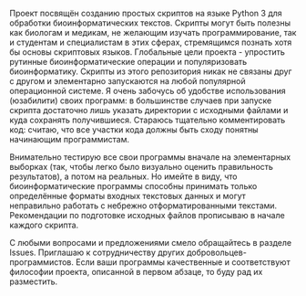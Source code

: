Проект посвящён созданию простых скриптов на языке Python 3 для обработки биоинформатических текстов. Скрипты могут быть полезны как биологам и медикам, не желающим изучать программирование, так и студентам и специалистам в этих сферах, стремящимся познать хотя бы основы скриптовых языков. Глобальные цели проекта - упростить рутинные биоинформатические операции и популяризовать биоинформатику. Скрипты из этого репозитория никак не связаны друг с другом и элементарно запускаются на любой популярной операционной системе. Я очень забочусь об удобстве использования (юзабилити) своих программ: в большинстве случаев при запуске скрипта достаточно лишь указать директории с исходными файлами и куда сохранять получившиеся. Стараюсь тщательно комментировать код: считаю, что все участки кода должны быть сходу понятны начинающим программистам.

Внимательно тестирую все свои программы вначале на элементарных выборках (так, чтобы легко было визуально оценить правильность результатов), а потом на реальных. Но имейте в виду, что биоинформатические программы способны принимать только определённые форматы входных текстовых данных и могут неправильно работать с небрежно отформатированными текстами. Рекомендации по подготовке исходных файлов прописываю в начале каждого скрипта.

С любыми вопросами и предложениями смело обращайтесь в разделе Issues. Приглашаю к сотрудничеству других добровольцев-программистов. Если ваши программы качественные и соответствуют философии проекта, описанной в первом абзаце, то буду рад их разместить.
